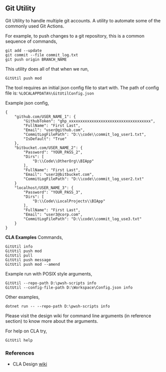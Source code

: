 ## Git Utility
Git Utility to handle multiple git accounts.
A utility to automate some of the commonly used Git Actions.

For example, to push changes to a git repository, this is a common sequence of commands,

    git add --update
    git commit --file commit_log.txt
    git push origin BRANCH_NAME

This utility does all of that when we run,

    GitUtil push mod

The tool requires an initial json config file to start with. The path of config file is:
`%LOCALAPPDATA%\GitUtilConfig.json`

Example json config,

    {
        "github.com/USER_NAME_1": {
            "GithubToken": "ghp_xxxxxxxxxxxxxxxxxxxxxxxxxxxxxxxxxxxx",
            "FullName": "First Last",
            "Email": "user@github.com",
            "CommitLogFilePath": "D:\\code\\commit_log_user1.txt",
            "IsDefault": "True"
        },
        "bitbucket.com/USER_NAME_2": {
            "Password": "YOUR_PASS_2",
            "Dirs": [
                "D:\\Code\\OtherOrg\\BIApp"
            ],
            "FullName": "First Last",
            "Email": "user2@bitbucket.com",
            "CommitLogFilePath": "D:\\code\\commit_log_user2.txt"
        }
        "localhost/USER_NAME_3": {
            "Password": "YOUR_PASS_3",
            "Dirs": [
                "D:\\Code\\LocalProjects\\BIApp"
            ],
            "FullName": "First Last",
            "Email": "user3@corp.com",
            "CommitLogFilePath": "D:\\code\\commit_log_use3.txt"
        }
    }


**CLA Examples**
Commands,

    GitUtil info
    GitUtil push mod
    GitUtil pull
    GitUtil push message
    GitUtil push mod --amend

Example run with POSIX style arguments,

    GitUtil --repo-path D:\pwsh-scripts info
    GitUtil --config-file-path D:\Workspace\Config.json info

Other examples,

    dotnet run -- --repo-path D:\pwsh-scripts info

Please visit the design wiki for command line arguments (in reference section) to know more about the
arguments.

For help on CLA try,

    GitUtil help


### References
- CLA Design [wiki](https://github.com/atiq-cs/GitUtil/wiki/Command-Line-Arguments-Design)
